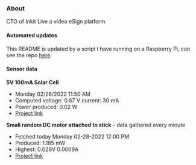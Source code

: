 ### About
CTO of Inkit Live a video eSign platform.

#### Automated updates
This README is updated by a script I have running on a Raspberry Pi, can see the repo [here](https://github.com/jdc-cunningham/raspi-git-repo-updater).

#### Sensor data
**5V 100mA Solar Cell**
- Monday 02/28/2022 11:50 AM
- Computed voltage: 0.67 V current: 30 mA
- Power produced: 0.02 W
- [Project link](https://github.com/jdc-cunningham/raspisolarplotter)

**Small random DC motor attached to stick** - data gathered every minute
- Fetched today Monday 02-28-2022 12:00 PM
- Produced: 1.185 mW
- Highest: 0.029V 0.0009A
- [Project link](https://github.com/jdc-cunningham/turbine-raspi)
